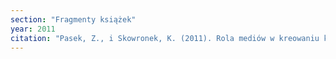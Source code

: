 ```yaml
---
section: "Fragmenty książek"
year: 2011
citation: "Pasek, Z., i Skowronek, K. (2011). Rola mediów w kreowaniu konfliktów społecznych. Trzy przypadki obrazy uczuć religijnych. W I. Borkowski, B. Jastrzębski, i D. Lewiński (red.), MEDIA A RELIGIA (s. 93-113). Wrocław: GAJT Wydawnictwo."
---
```

